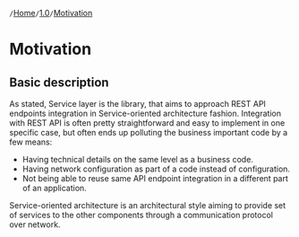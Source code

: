 `/`[Home](/service-layer)`/`[1.0](/service-layer/docs/1.0)`/`[Motivation](02-motivation.html)

# Motivation

## Basic description

As stated, Service layer is the library, that aims to approach REST API endpoints
integration in Service-oriented architecture fashion. Integration with REST API is often pretty straightforward and
easy to implement in one specific case, but often ends up polluting the business
important code by a few means:

* Having technical details on the same level as a business code.
* Having network configuration as part of a code instead of configuration.
* Not being able to reuse same API endpoint integration in a different part of an application.

Service-oriented architecture is an architectural style aiming to provide set of
services to the other components through a communication protocol over network.
